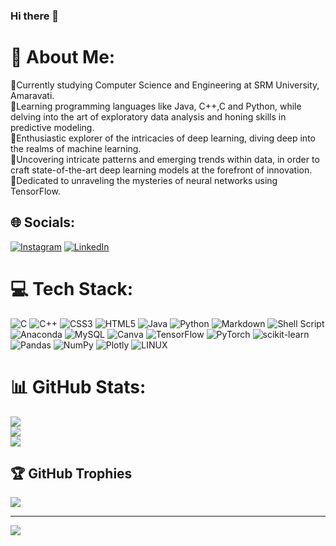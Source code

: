 ### Hi there 👋

# 💫 About Me:
🔭Currently studying Computer Science and Engineering at SRM University, Amaravati.<br>👯Learning programming languages like Java, C++,C and Python, while delving into the art of exploratory data analysis and honing skills in predictive modeling.<br>🌱Enthusiastic explorer of the intricacies of deep learning, diving deep into the realms of machine learning.<br>🤝Uncovering intricate patterns and emerging trends within data, in order to craft state-of-the-art deep learning models at the forefront of innovation.<br>💬Dedicated to unraveling the mysteries of neural networks using TensorFlow.<br>


## 🌐 Socials:
 [![Instagram](https://img.shields.io/badge/Instagram-%23E4405F.svg?logo=Instagram&logoColor=white)](https://instagram.com/rahull_.07____) [![LinkedIn](https://img.shields.io/badge/LinkedIn-%230077B5.svg?logo=linkedin&logoColor=white)](https://www.linkedin.com/in/rahul-mahanthi-048a2623a) 

# 💻 Tech Stack:
![C](https://img.shields.io/badge/c-%2300599C.svg?style=flat-square&logo=c&logoColor=white) ![C++](https://img.shields.io/badge/c++-%2300599C.svg?style=flat-square&logo=c%2B%2B&logoColor=white) ![CSS3](https://img.shields.io/badge/css3-%231572B6.svg?style=flat-square&logo=css3&logoColor=white) ![HTML5](https://img.shields.io/badge/html5-%23E34F26.svg?style=flat-square&logo=html5&logoColor=white) ![Java](https://img.shields.io/badge/java-%23ED8B00.svg?style=flat-square&logo=java&logoColor=white) ![Python](https://img.shields.io/badge/python-3670A0?style=flat-square&logo=python&logoColor=ffdd54) ![Markdown](https://img.shields.io/badge/markdown-%23000000.svg?style=flat-square&logo=markdown&logoColor=white) ![Shell Script](https://img.shields.io/badge/shell_script-%23121011.svg?style=flat-square&logo=gnu-bash&logoColor=white) ![Anaconda](https://img.shields.io/badge/Anaconda-%2344A833.svg?style=flat-square&logo=anaconda&logoColor=white) ![MySQL](https://img.shields.io/badge/mysql-%2300f.svg?style=flat-square&logo=mysql&logoColor=white) ![Canva](https://img.shields.io/badge/Canva-%2300C4CC.svg?style=flat-square&logo=Canva&logoColor=white) ![TensorFlow](https://img.shields.io/badge/TensorFlow-%23FF6F00.svg?style=flat-square&logo=TensorFlow&logoColor=white) ![PyTorch](https://img.shields.io/badge/PyTorch-%23EE4C2C.svg?style=flat-square&logo=PyTorch&logoColor=white) ![scikit-learn](https://img.shields.io/badge/scikit--learn-%23F7931E.svg?style=flat-square&logo=scikit-learn&logoColor=white) ![Pandas](https://img.shields.io/badge/pandas-%23150458.svg?style=flat-square&logo=pandas&logoColor=white) ![NumPy](https://img.shields.io/badge/numpy-%23013243.svg?style=flat-square&logo=numpy&logoColor=white) ![Plotly](https://img.shields.io/badge/Plotly-%233F4F75.svg?style=flat-square&logo=plotly&logoColor=white) ![LINUX](https://img.shields.io/badge/Linux-FCC624?style=flat-square&logo=linux&logoColor=black)
# 📊 GitHub Stats:
![](https://github-readme-stats.vercel.app/api?username=RahulMahanthi&theme=dark&hide_border=false&include_all_commits=true&count_private=true)<br/>
![](https://github-readme-streak-stats.herokuapp.com/?user=RahulMahanthi&theme=dark&hide_border=false)<br/>
![](https://github-readme-stats.vercel.app/api/top-langs/?username=RahulMahanthi&theme=dark&hide_border=false&include_all_commits=true&count_private=true&layout=compact)

## 🏆 GitHub Trophies
![](https://github-profile-trophy.vercel.app/?username=RahulMahanthi&theme=radical&no-frame=false&no-bg=false&margin-w=4)

---
[![](https://visitcount.itsvg.in/api?id=RahulMahanthi&icon=5&color=8)](https://visitcount.itsvg.in)

<!-- Proudly created with GPRM ( https://gprm.itsvg.in ) -->
